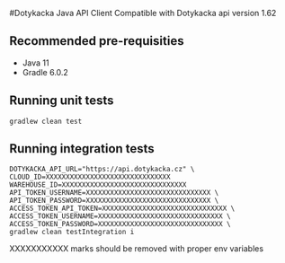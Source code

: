 #Dotykacka Java API Client
Compatible with Dotykacka api version 1.62

## Recommended pre-requisities
* Java 11
* Gradle 6.0.2

## Running unit tests
```
gradlew clean test 
```
## Running integration tests
```
DOTYKACKA_API_URL="https://api.dotykacka.cz" \
CLOUD_ID=XXXXXXXXXXXXXXXXXXXXXXXXXXXXXXX
WAREHOUSE_ID=XXXXXXXXXXXXXXXXXXXXXXXXXXXXXXX
API_TOKEN_USERNAME=XXXXXXXXXXXXXXXXXXXXXXXXXXXXXXX \
API_TOKEN_PASSWORD=XXXXXXXXXXXXXXXXXXXXXXXXXXXXXXX \
ACCESS_TOKEN_API_TOKEN=XXXXXXXXXXXXXXXXXXXXXXXXXXXXXXX \
ACCESS_TOKEN_USERNAME=XXXXXXXXXXXXXXXXXXXXXXXXXXXXXXX \
ACCESS_TOKEN_PASSWORD=XXXXXXXXXXXXXXXXXXXXXXXXXXXXXXX \
gradlew clean testIntegration i
```
XXXXXXXXXXX marks should be removed with proper env variables

